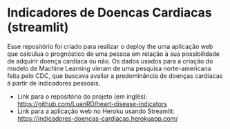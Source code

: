 # Indicadores de Doencas Cardiacas (streamlit)

Esse repositório foi criado para realizar o deploy the uma aplicação web que calculua o prognóstico de uma pessoa em relação à sua possibilidade de adquirir
doença cardíaca ou não. Os dados usados para a criação do modelo de Machine Learning vieram de uma pesquisa norte-americana feita pelo CDC, que buscava avaliar a predominância de doenças cardíacas á partir de indicadores pessoais.

- Link para o repositório do projeto (em inglês): https://github.com/LuanRD/heart-disease-indicators
- Link para a aplicação web no Heroku usando Streamlit: https://indicadores-doencas-cardiacas.herokuapp.com/


